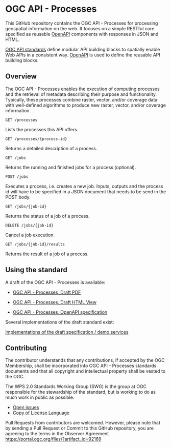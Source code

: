 # OGC API - Processes

This GitHub repository contains the OGC API - Processes for processing geospatial information on the web. It focuses on a simple RESTful core specified
as reusable [OpenAPI](http://openapis.org) components with responses in JSON and HTML.

[OGC API standards](https://ogcapi.ogc.org) define modular API building blocks to spatially enable Web APIs
in a consistent way. [OpenAPI](http://openapis.org) is used to define the reusable
API building blocks.

## Overview

The OGC API - Processes enables the execution of computing processes and the retrieval of metadata describing their purpose and functionality.
Typically, these processes combine raster, vector, and/or coverage data with well-defined algorithms to produce new raster, vector, and/or coverage information.

```
GET /processes
```

Lists the processes this API offers.

```
GET /processes/{process-id}
```

Returns a detailed description of a process.

```
GET /jobs
```

Returns the running and finished jobs for a process (optional).

```
POST /jobs
```

Executes a process, i.e. creates a new job. Inputs, outputs and the process id will have to be specified in
a JSON document that needs to be send in the POST body.

```
GET /jobs/{job-id}
```

Returns the status of a job of a process.

```
DELETE /jobs/{job-id}
```

Cancel a job execution.

```
GET /jobs/{job-id}/results
```

Returns the result of a job of a process.

## Using the standard

A draft of the OGC API - Processes is available:

* [OGC API - Processes, Draft PDF](https://raw.githubusercontent.com/opengeospatial/wps-rest-binding/master/docs/18-062.pdf)

* [OGC API - Processes, Draft HTML View](https://htmlpreview.github.io/?https://github.com/opengeospatial/wps-rest-binding/blob/master/docs/18-062.html)

* [OGC API - Processes, OpenAPI specification](https://app.swaggerhub.com/apis/geoprocessing/WPS/1.0-draft.4)

Several implementations of the draft standard exist:

[Implementations of the draft specification / demo services](./implementations.adoc)

## Contributing

The contributor understands that any contributions, if accepted by the OGC Membership, shall be incorporated into OGC API - Processes standards documents and that all copyright and intellectual property shall be vested to the OGC.

The WPS 2.0 Standards Working Group (SWG) is the group at OGC responsible for the stewardship of the standard, but is working to do as much work in public as possible.

* [Open issues](https://github.com/opengeospatial/wps-rest-binding/issues)
* [Copy of License Language](https://raw.githubusercontent.com/opengeospatial/wps-rest-binding/master/LICENSE)

Pull Requests from contributors are welcomed. However, please note that by sending a Pull Request or Commit to this GitHub repository, you are agreeing to the terms in the Observer Agreement https://portal.ogc.org/files/?artifact_id=92169

